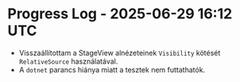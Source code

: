 # Progress Log - 2025-06-29 16:12 UTC

* Visszaállítottam a StageView alnézeteinek `Visibility` kötését `RelativeSource` használatával.
* A `dotnet` parancs hiánya miatt a tesztek nem futtathatók.
